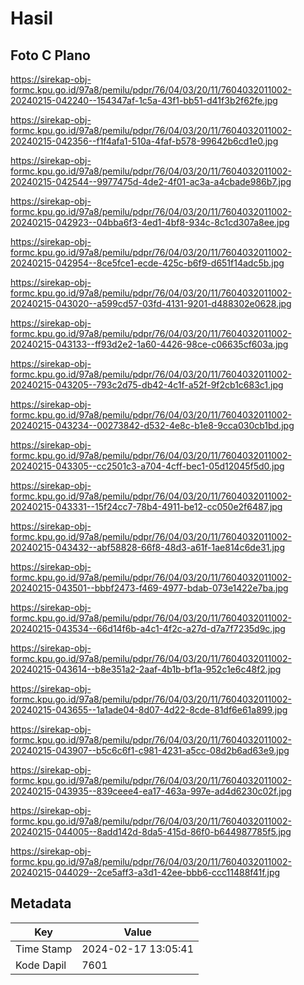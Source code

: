 # Hasil

## Foto C Plano

https://sirekap-obj-formc.kpu.go.id/97a8/pemilu/pdpr/76/04/03/20/11/7604032011002-20240215-042240--154347af-1c5a-43f1-bb51-d41f3b2f62fe.jpg

https://sirekap-obj-formc.kpu.go.id/97a8/pemilu/pdpr/76/04/03/20/11/7604032011002-20240215-042356--f1f4afa1-510a-4faf-b578-99642b6cd1e0.jpg

https://sirekap-obj-formc.kpu.go.id/97a8/pemilu/pdpr/76/04/03/20/11/7604032011002-20240215-042544--9977475d-4de2-4f01-ac3a-a4cbade986b7.jpg

https://sirekap-obj-formc.kpu.go.id/97a8/pemilu/pdpr/76/04/03/20/11/7604032011002-20240215-042923--04bba6f3-4ed1-4bf8-934c-8c1cd307a8ee.jpg

https://sirekap-obj-formc.kpu.go.id/97a8/pemilu/pdpr/76/04/03/20/11/7604032011002-20240215-042954--8ce5fce1-ecde-425c-b6f9-d651f14adc5b.jpg

https://sirekap-obj-formc.kpu.go.id/97a8/pemilu/pdpr/76/04/03/20/11/7604032011002-20240215-043020--a599cd57-03fd-4131-9201-d488302e0628.jpg

https://sirekap-obj-formc.kpu.go.id/97a8/pemilu/pdpr/76/04/03/20/11/7604032011002-20240215-043133--ff93d2e2-1a60-4426-98ce-c06635cf603a.jpg

https://sirekap-obj-formc.kpu.go.id/97a8/pemilu/pdpr/76/04/03/20/11/7604032011002-20240215-043205--793c2d75-db42-4c1f-a52f-9f2cb1c683c1.jpg

https://sirekap-obj-formc.kpu.go.id/97a8/pemilu/pdpr/76/04/03/20/11/7604032011002-20240215-043234--00273842-d532-4e8c-b1e8-9cca030cb1bd.jpg

https://sirekap-obj-formc.kpu.go.id/97a8/pemilu/pdpr/76/04/03/20/11/7604032011002-20240215-043305--cc2501c3-a704-4cff-bec1-05d12045f5d0.jpg

https://sirekap-obj-formc.kpu.go.id/97a8/pemilu/pdpr/76/04/03/20/11/7604032011002-20240215-043331--15f24cc7-78b4-4911-be12-cc050e2f6487.jpg

https://sirekap-obj-formc.kpu.go.id/97a8/pemilu/pdpr/76/04/03/20/11/7604032011002-20240215-043432--abf58828-66f8-48d3-a61f-1ae814c6de31.jpg

https://sirekap-obj-formc.kpu.go.id/97a8/pemilu/pdpr/76/04/03/20/11/7604032011002-20240215-043501--bbbf2473-f469-4977-bdab-073e1422e7ba.jpg

https://sirekap-obj-formc.kpu.go.id/97a8/pemilu/pdpr/76/04/03/20/11/7604032011002-20240215-043534--66d14f6b-a4c1-4f2c-a27d-d7a7f7235d9c.jpg

https://sirekap-obj-formc.kpu.go.id/97a8/pemilu/pdpr/76/04/03/20/11/7604032011002-20240215-043614--b8e351a2-2aaf-4b1b-bf1a-952c1e6c48f2.jpg

https://sirekap-obj-formc.kpu.go.id/97a8/pemilu/pdpr/76/04/03/20/11/7604032011002-20240215-043655--1a1ade04-8d07-4d22-8cde-81df6e61a899.jpg

https://sirekap-obj-formc.kpu.go.id/97a8/pemilu/pdpr/76/04/03/20/11/7604032011002-20240215-043907--b5c6c6f1-c981-4231-a5cc-08d2b6ad63e9.jpg

https://sirekap-obj-formc.kpu.go.id/97a8/pemilu/pdpr/76/04/03/20/11/7604032011002-20240215-043935--839ceee4-ea17-463a-997e-ad4d6230c02f.jpg

https://sirekap-obj-formc.kpu.go.id/97a8/pemilu/pdpr/76/04/03/20/11/7604032011002-20240215-044005--8add142d-8da5-415d-86f0-b644987785f5.jpg

https://sirekap-obj-formc.kpu.go.id/97a8/pemilu/pdpr/76/04/03/20/11/7604032011002-20240215-044029--2ce5aff3-a3d1-42ee-bbb6-ccc11488f41f.jpg


## Metadata

| Key        | Value               |
| ---------- | ------------------- |
| Time Stamp | 2024-02-17 13:05:41 |
| Kode Dapil | 7601                |



